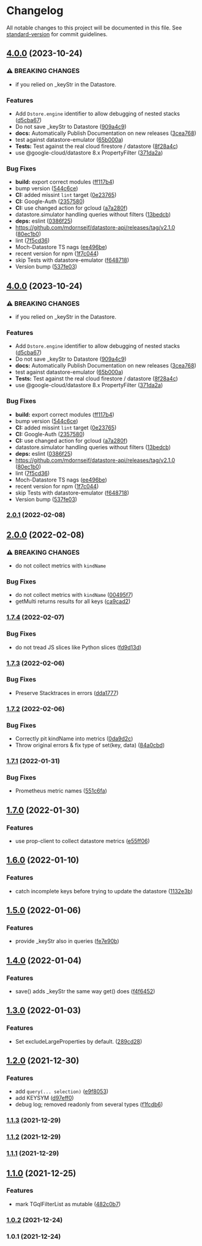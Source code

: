 # Changelog

All notable changes to this project will be documented in this file. See [standard-version](https://github.com/conventional-changelog/standard-version) for commit guidelines.

## [4.0.0](https://github.com/mdornseif/datastore-api/compare/v2.0.1...v4.0.0) (2023-10-24)


### ⚠ BREAKING CHANGES

* if you relied on _keyStr in the Datastore.

### Features

* Add `Dstore.engine` identifier to allow debugging of nested stacks ([d5cba67](https://github.com/mdornseif/datastore-api/commit/d5cba6715a9e22e2cc5482347437f9b223be2c12))
* Do not save _keyStr to Datastore ([909a4c9](https://github.com/mdornseif/datastore-api/commit/909a4c91a0c43d15b7ca299796256839de7861f8))
* **docs:** Automatically Publish Documentation on new releases ([3cea768](https://github.com/mdornseif/datastore-api/commit/3cea76874e355a2f1df38d156d5d5cac264971c7))
* test against datastore-emulator ([65b000a](https://github.com/mdornseif/datastore-api/commit/65b000abe0f077c9220f377beb3003d33542975f))
* **Tests:** Test against the real cloud firestore / datastore ([8f28a4c](https://github.com/mdornseif/datastore-api/commit/8f28a4c23bdef1768be2732d37882030aff1d5ee))
* use @google-cloud/datastore 8.x PropertyFilter ([371da2a](https://github.com/mdornseif/datastore-api/commit/371da2a96712ffdf24bbc69e27acf2740078efbe))


### Bug Fixes

* **build:** export correct modules ([ff117b4](https://github.com/mdornseif/datastore-api/commit/ff117b42bc36585776d300e8cf84484a8838c633))
* bump version ([544c6ce](https://github.com/mdornseif/datastore-api/commit/544c6cef6ca5c6ee05f88e4914faaccaee3d7eca))
* **CI:** added missint `lint` target ([0e23765](https://github.com/mdornseif/datastore-api/commit/0e2376583c1ab5dbbaded31bcfc1800b4807eed6))
* **CI:** Google-Auth ([2357580](https://github.com/mdornseif/datastore-api/commit/23575803e608b005e0d9a5ae30c5f79b89b5e45e))
* **CI:** use changed action for gcloud ([a7a280f](https://github.com/mdornseif/datastore-api/commit/a7a280fc32890ea5f6df18cc5b3dd9b869445ec2))
* datastore.simulator handling queries without filters ([13bedcb](https://github.com/mdornseif/datastore-api/commit/13bedcb9869473af03806f2d8c33c69ce0095a82))
* **deps:** eslint ([0386f25](https://github.com/mdornseif/datastore-api/commit/0386f25f492a4b1d0aebd2b71a13437a51e3dad2))
* https://github.com/mdornseif/datastore-api/releases/tag/v2.1.0 ([80ec1b0](https://github.com/mdornseif/datastore-api/commit/80ec1b0a4254bd30c51e204163abaabf70a23415))
* lint ([7f5cd36](https://github.com/mdornseif/datastore-api/commit/7f5cd36821e670b989e858482b751b4e74f1d4ef))
* Moch-Datastore TS nags ([ee496be](https://github.com/mdornseif/datastore-api/commit/ee496be3b6fcf5fd3e574dde06dc3411e4facc75))
* recent version for npm ([1f7c044](https://github.com/mdornseif/datastore-api/commit/1f7c044af2994da2c167db46521a9ee7c1b8fccd))
* skip Tests with datastore-emulator ([f648718](https://github.com/mdornseif/datastore-api/commit/f6487189e3b9de912ad0b2b363b1a87e772b25e2))
* Version bump ([537fe03](https://github.com/mdornseif/datastore-api/commit/537fe03e39265854fd9e4125c85e5b8b0a757bb1))

## [4.0.0](https://github.com/mdornseif/datastore-api/compare/v2.0.1...v4.0.0) (2023-10-24)


### ⚠ BREAKING CHANGES

* if you relied on _keyStr in the Datastore.

### Features

* Add `Dstore.engine` identifier to allow debugging of nested stacks ([d5cba67](https://github.com/mdornseif/datastore-api/commit/d5cba6715a9e22e2cc5482347437f9b223be2c12))
* Do not save _keyStr to Datastore ([909a4c9](https://github.com/mdornseif/datastore-api/commit/909a4c91a0c43d15b7ca299796256839de7861f8))
* **docs:** Automatically Publish Documentation on new releases ([3cea768](https://github.com/mdornseif/datastore-api/commit/3cea76874e355a2f1df38d156d5d5cac264971c7))
* test against datastore-emulator ([65b000a](https://github.com/mdornseif/datastore-api/commit/65b000abe0f077c9220f377beb3003d33542975f))
* **Tests:** Test against the real cloud firestore / datastore ([8f28a4c](https://github.com/mdornseif/datastore-api/commit/8f28a4c23bdef1768be2732d37882030aff1d5ee))
* use @google-cloud/datastore 8.x PropertyFilter ([371da2a](https://github.com/mdornseif/datastore-api/commit/371da2a96712ffdf24bbc69e27acf2740078efbe))


### Bug Fixes

* **build:** export correct modules ([ff117b4](https://github.com/mdornseif/datastore-api/commit/ff117b42bc36585776d300e8cf84484a8838c633))
* bump version ([544c6ce](https://github.com/mdornseif/datastore-api/commit/544c6cef6ca5c6ee05f88e4914faaccaee3d7eca))
* **CI:** added missint `lint` target ([0e23765](https://github.com/mdornseif/datastore-api/commit/0e2376583c1ab5dbbaded31bcfc1800b4807eed6))
* **CI:** Google-Auth ([2357580](https://github.com/mdornseif/datastore-api/commit/23575803e608b005e0d9a5ae30c5f79b89b5e45e))
* **CI:** use changed action for gcloud ([a7a280f](https://github.com/mdornseif/datastore-api/commit/a7a280fc32890ea5f6df18cc5b3dd9b869445ec2))
* datastore.simulator handling queries without filters ([13bedcb](https://github.com/mdornseif/datastore-api/commit/13bedcb9869473af03806f2d8c33c69ce0095a82))
* **deps:** eslint ([0386f25](https://github.com/mdornseif/datastore-api/commit/0386f25f492a4b1d0aebd2b71a13437a51e3dad2))
* https://github.com/mdornseif/datastore-api/releases/tag/v2.1.0 ([80ec1b0](https://github.com/mdornseif/datastore-api/commit/80ec1b0a4254bd30c51e204163abaabf70a23415))
* lint ([7f5cd36](https://github.com/mdornseif/datastore-api/commit/7f5cd36821e670b989e858482b751b4e74f1d4ef))
* Moch-Datastore TS nags ([ee496be](https://github.com/mdornseif/datastore-api/commit/ee496be3b6fcf5fd3e574dde06dc3411e4facc75))
* recent version for npm ([1f7c044](https://github.com/mdornseif/datastore-api/commit/1f7c044af2994da2c167db46521a9ee7c1b8fccd))
* skip Tests with datastore-emulator ([f648718](https://github.com/mdornseif/datastore-api/commit/f6487189e3b9de912ad0b2b363b1a87e772b25e2))
* Version bump ([537fe03](https://github.com/mdornseif/datastore-api/commit/537fe03e39265854fd9e4125c85e5b8b0a757bb1))

### [2.0.1](https://github.com/mdornseif/datastore-api/compare/v2.0.0...v2.0.1) (2022-02-08)

## [2.0.0](https://github.com/mdornseif/datastore-api/compare/v1.7.4...v2.0.0) (2022-02-08)


### ⚠ BREAKING CHANGES

* do not collect metrics with `kindName`

### Bug Fixes

* do not collect metrics with `kindName` ([00495f7](https://github.com/mdornseif/datastore-api/commit/00495f7093505b2de2d7a9693aad54253d363eb0))
* getMulti returns results for all keys ([ca9cad2](https://github.com/mdornseif/datastore-api/commit/ca9cad292cfebf2284529496d82eceea05baf02d))

### [1.7.4](https://github.com/mdornseif/datastore-api/compare/v1.7.3...v1.7.4) (2022-02-07)


### Bug Fixes

* do not tread JS slices like Python slices ([fd9d13d](https://github.com/mdornseif/datastore-api/commit/fd9d13d770928e198001464977ac47ffc008f46f))

### [1.7.3](https://github.com/mdornseif/datastore-api/compare/v1.7.2...v1.7.3) (2022-02-06)


### Bug Fixes

* Preserve Stacktraces in errors ([dda1777](https://github.com/mdornseif/datastore-api/commit/dda177778e5dd08ca363b00ff868ec15071afc36))

### [1.7.2](https://github.com/mdornseif/datastore-api/compare/v1.7.1...v1.7.2) (2022-02-06)


### Bug Fixes

* Correctly pit kindName into metrics ([0da9d2c](https://github.com/mdornseif/datastore-api/commit/0da9d2ca2927c4c0dbb793bcc89b4742610a82e7))
* Throw original errors & fix type of set(key, data) ([84a0cbd](https://github.com/mdornseif/datastore-api/commit/84a0cbda78119bc6bef7a710b5bf137fdea1f9cb))

### [1.7.1](https://github.com/mdornseif/datastore-api/compare/v1.7.0...v1.7.1) (2022-01-31)


### Bug Fixes

* Prometheus metric names ([551c6fa](https://github.com/mdornseif/datastore-api/commit/551c6fad3cfea10f1a452cf12083a91848468510))

## [1.7.0](https://github.com/mdornseif/datastore-api/compare/v1.6.0...v1.7.0) (2022-01-30)


### Features

* use prop-client to collect datastore metrics ([e55ff06](https://github.com/mdornseif/datastore-api/commit/e55ff06c8e069ca0df798c1e1f34c2eb9bf9079b))

## [1.6.0](https://github.com/mdornseif/datastore-api/compare/v1.5.0...v1.6.0) (2022-01-10)


### Features

* catch incomplete keys before trying to update the datastore ([1132e3b](https://github.com/mdornseif/datastore-api/commit/1132e3b52913d83b189c7bf94101c6df162f87df))

## [1.5.0](https://github.com/mdornseif/datastore-api/compare/v1.4.0...v1.5.0) (2022-01-06)


### Features

* provide  _keyStr also in queries ([fe7e90b](https://github.com/mdornseif/datastore-api/commit/fe7e90b3011e08de552e1b4e35b1ad110efa6b1b))

## [1.4.0](https://github.com/mdornseif/datastore-api/compare/v1.3.0...v1.4.0) (2022-01-04)


### Features

* save() adds _keyStr the same way get() does ([f4f6452](https://github.com/mdornseif/datastore-api/commit/f4f6452c77046c0ee8d0b6ddfe2ec6744a4968bd))

## [1.3.0](https://github.com/mdornseif/datastore-api/compare/v1.2.0...v1.3.0) (2022-01-03)


### Features

* Set excludeLargeProperties by default. ([289cd28](https://github.com/mdornseif/datastore-api/commit/289cd289651b0c34f36098370b3dfbe249790c5a))

## [1.2.0](https://github.com/mdornseif/datastore-api/compare/v1.1.3...v1.2.0) (2021-12-30)


### Features

* add `query(... selection)` ([e9f8053](https://github.com/mdornseif/datastore-api/commit/e9f8053fa98f496e69ccf83e649e7c1502751f16))
* add KEYSYM ([d97eff0](https://github.com/mdornseif/datastore-api/commit/d97eff09f0c7dd60caa860eda45975438d369920))
* debug log; removed readonly from several types ([f1fcdb6](https://github.com/mdornseif/datastore-api/commit/f1fcdb62551c3c624fcfd67f550f40a5bbd38138))

### [1.1.3](https://github.com/mdornseif/datastore-api/compare/v1.1.2...v1.1.3) (2021-12-29)

### [1.1.2](https://github.com/mdornseif/datastore-api/compare/v1.1.1...v1.1.2) (2021-12-29)

### [1.1.1](https://github.com/mdornseif/datastore-api/compare/v1.1.0...v1.1.1) (2021-12-29)

## [1.1.0](https://github.com/mdornseif/datastore-api/compare/v1.0.2...v1.1.0) (2021-12-25)


### Features

* mark TGqlFilterList as mutable ([482c0b7](https://github.com/mdornseif/datastore-api/commit/482c0b743a7ebde861448bd927db40b9179c547b))

### [1.0.2](https://github.com/mdornseif/datastore-api/compare/v1.0.1...v1.0.2) (2021-12-24)

### 1.0.1 (2021-12-24)
